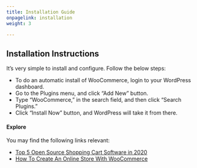 ```yaml
---
title: Installation Guide
onpagelink: installation
weight: 3

---
```


Installation Instructions
-------------------------

It’s very simple to install and configure. Follow the below steps:

- To do an automatic install of WooCommerce, login to your WordPress dashboard.
- Go to the Plugins menu, and click “Add New” button.
- Type “WooCommerce,” in the search field, and then click “Search Plugins.”
- Click “Install Now” button, and WordPress will take it from there.
 
#### **Explore**

You may find the following links relevant:

- [Top 5 Open Source Shopping Cart Software in 2020](https://blog.containerize.com/2020/11/27/top-5-open-source-shopping-cart-software-in-2020/)
- [How To Create An Online Store With WooCommerce](https://blog.containerize.com/2021/01/22/how-to-create-an-online-store-with-woocommerce/)
 